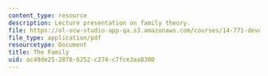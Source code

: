 ```yaml
---
content_type: resource
description: Lecture presentation on family theory.
file: https://ol-ocw-studio-app-qa.s3.amazonaws.com/courses/14-771-development-economics-microeconomic-issues-and-policy-models-fall-2008/ac49de2528786252c274c7fce3aa8300_lec11.pdf
file_type: application/pdf
resourcetype: Document
title: The Family
uid: ac49de25-2878-6252-c274-c7fce3aa8300
---
```

